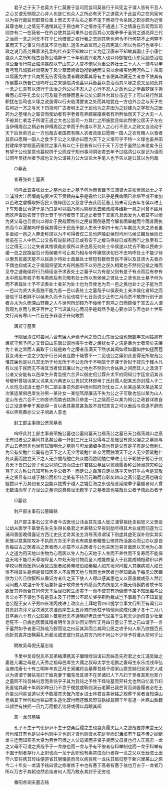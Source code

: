<!-- { "loadSidebar": true } -->
　　君子之于天下也莫大于仁莫要于监司而监司莫易行于风宪孟子谓人皆有不忍人之心又谓无恻隠之心非人也是仁也众人之所必有天下之道莫大于此监司之在风宪何以为易行哉监司职尊位重上而去天子左右之臣不逺下而视守令亲民之职亦颇为近惟其尊也故上之情无不通惟其近于民也故下之情亦无不通通上下之情虽在监司而监司则亦有二一在薇省一在外台使其监司果外台也而其心又能拳拳于圣贤之道尧舜三代之治而一念之间无不在乎仁也借彼之权行我之志则其势也何令不行何禁不止何弊不革而天下之事又何虑其不济也哉仁道虽大故监司之在风宪其仁所以为易行也嗟乎仁政之说乃吾尧舜家法孔孟的传齐梁不知故以仁义为迂汉唐宋不知故其国止于小康仁岂众人之所知哉古晋陈公瑞卿予二十年前嘉兴老故人也以侍御擢任山东宪副总治临清公至令行禁止临清翕然以宁山东之人莫不倚以为重公养壮士三十人人一骑与以甲胄弓弩凡城狐社鼠窃发于风尘草莾间者动彻剿絶而又易以余楮买地两河各二十亩周以垣画为井字凡商贾无告客死临清者輙收葬其骨有主者便其改藏无主者亦不使其有所暴露以伤吾仁也呜呼公之来镇临清也葢以兵备葢以总治而其义塜之说又至如此其一念之仁真有以流行于法治之外公以不忍人之心行不忍人之政也公之学葢梦寐乎尧舜而心印乎孔孟矣公可及哉予尝静而思夫公矣公职外台其位虽近于上可以易行然其职犹在监司也义塜之说虽得以行夫临清要害之处而其地犹在一方也外台之与天子左右何近一方之与天下四海何广古者明王之于民也为之井田为之封建为之学校为之医药为之塟埋为之赈贷而使幼者有字老者有养鳏寡废疾者有所矜恤而天下之大无一人不被其仁者孟子所谓王道之大也公监司一方其仁之所施犹且如此然使公居天子左右当伊傅周召之柄必有伊傅周召之举而于所谓以不忍人之心行不忍人之政又当流动于天下后世矣岂止一方也哉古者国君有赐人衣者具臣曰愿赐一国人之衣有赐人以食者其臣曰愿赐一国人之食予于公之义塜亦曰愿为天下之义塜可乎不特一义塜也虽井田封建庠序学校医药赈贷之事凡有以仁于民者有以行于天下万世乎虽然公未老矣予日有望于公也是意也葢权舆于公而成于知州事河阴张君去年予过临清公以是记为请而公同年吴抚州者予戚也又为公请甚力公大议论大手笔人也予告以是公其以为何哉

　　○墓表

　　宜春张处士墓表

　　呜呼此宜春张处士之墓也处士之墓予何为而表哉予江浦贤大夫张侯凤处士之子江浦濒大江居壤南甸要冲天下贡赋舟车乎是需给公私乎是民命固已弗堪至或不幸加以邑政之虐横取奸窃民人憔悴困苦又忍言乎去此而莅吾土殆未可见去年冬侯以进士下车知吾民肻綮于是乃曰是可以蹈乃爬污剔秽悉去敝政咸与维新一邑之间曾不踰月而欢声雷动农贺于野士贺于学行者贺于其途止者贺于其家凡具齿发为人者莫不以侯为贤父母也吾侯何以得此于民哉葢憔悴之民昔固倒悬而今解昔固旱魃而今雨昔固执热而今以濯矣呜呼吾侯其得已于民哉予鄙人生长于斯四十有六年矣邑大夫之贤者虽多至如一邑之人奔走称颂以为不可得者仅三见也庐陵彭侯烈均州马侯丈麟及侯而已侯虽在三人中然二公又各有说彭持正已或有安于之缓马伟拔已或有西门之急至有二公之得无二公之失者其惟侯哉此侯所以贤也居无何处士卒侯遂以忧去不敢以民故少缓一邑之民挽留百计而侯辙不可止矣乃相与号呼痛惜浃旬日不去呜呼处士不能少待以惠吾民哉天能不以民故少待处士哉葢处士修短有数而吾民不得以及其贤大夫者亦不偶也抑或天之于侯固将望其大有所施而不以穷邑之民久相累也不然何见侯之难而见夺之速哉侯将行乃缞绖诣予求表处士之墓予以为有是父则有是子有点而后有参有太中而后有程子有韦斋而后有元晦有处士所以有侯侯之贤处士之贤也处士墓予何为而不表哉处士予不识表处士者非为处士也为吾侯也为吾一邑之民也处士之子能为吾一邑以为贤大夫吾独不能为吾一邑以表处士之墓哉予以侯表处士亲沐侯化者知之而徒信乎耳者鲜不以侯未久而予为佞也嗟乎七日而诛少正夘三月而贾不敢饰行别于途者亦未为久而深山野鹿之人与世何所却顾乃不佞侯于割鸡之日而顾佞于其去古人谓我观九京而与武子百世之下当识其何心而况乎是哉然予是心要亦识与否也处士世系文行尚有寒山一片石在予非温子升何敢赘

　　唐贰守墓表

　　予隠居清江时尝闻六合有廉大尹焉予问之皆曰山东唐公诏也既数年又闻姑熟有亷贰守焉予问之又皆曰山东唐公诏也嗟乎士者之亷犹女子之洁是亷为士者常矣夫廉为士者之常而人奚取于公哉是故今之廉者虽满天下然求其间如续如震如抃如拯而苞苴女谒无一念之少加于行已间者连数十城曾不一二见也公之廉如此恶得无所取哉公惟其廉也是以凡其无所于茍无所于不公无所于不明故于岁课于折狱于捄荒于榷木凡有以加于民而无不得其当者皆其廉以为之地也不然则六合姑熟之间而其人之汲汲于公者又安能有以邑庠生升胄监授六合尹以御史佀公荐升太平府同知公字廷宣诏其讳号敬轩曾祖讳某父讳某太兴典史以公贵封文林郎母丁氏封孺人配某氏亦封孺人子二人长恺戊戌进士歴户刑二部主事员外郎中扬州知府次忱女三人长某适某次某适某又次某适某俱邑庠生孙男一某孙女一某恺笃厚廉洁不失为公之子可敬也恺以某为山人定山东去六合不三四舍许而南去姑熟只叅差一江之隔而已以某为知公之政甚详故自公之没遂拳拳于某欲得一言以表其墓意甚急故不自知其言之可以垂后与否遂不辞而书以畀焉葢亦公父子间故人意也

　　封工部主事施公景荣墓表

　　呜呼此封工部主事景荣施公墓也公墓何墓天台鴈荡公之墓已天台鴈荡越山之髙无有过者公之墓同其髙矣公墓一抔封三尺土耳公得与之髙哉世有原父凝之之墓则与庐山五老同秀也世有轼辙明允之墓则与可龙诸巘争髙也有是父有是子有是父而勉仁为公有矣勉仁公奚有也天下之人无少污哉勉仁处众污而独清天下之人无少萎哉勉仁处众萎而独立天下之人无少闇哉勉仁处众闇而独明勉仁举进士仕于朝使于蜀治于仪真天下皆曰公贤子也公以勉仁贤而进士许君铭公墓且以敦德履善称公拯溺捄灾称公笃于义方称公凡知可称大乎公者不一而足公之磊落自足以荡乎天地轩乎古今是其敬夫之贤且有以成于魏公而松年之美有不待吾元晦而自彰矣越山之髙公墓之髙也磈竒挺拔以千万其仞者又岂能以独秀于越人之墟巨海之东也哉昔延陵季子墓题者何人曾无数语而季子万世公之墓词说费矣世无题季子之墓者故也嗟哉负公者予愧此石者予

　　○墓铭

　　封户部主事石公墓碣铭

　　封户部主事石公文华者今古医也公讳金其先温人徙江浦曾祖廷圭祖思义父景嵒公幼从医学于皋曾先生先生得长桑君之术甚精公早夜刻励尽得其术业成而归遂为江浦间善医晚得蛊证方西江史氏尤竒其法主消导荡涤谓误下则虚其虚死误补则实其实死惟以意乘除攻补不执而方亦无不具也有病是者輙惟公倚其所活甚众而公亦以是自负每曰古之医者古之医者而人亦莫不以古医者与公也夫医岂易言哉医以天地为心圣人之道为用天地以生物为心而医以生人为心天地于人生而不养性而不复寿而不能保岂天地不能尽天尊地卑圣人中处天地付物而圣人成能故圣人于此裁成辅相耕织以养学校以教而医药以寿故古医者如黄帝岐伯如秦越人如东垣河间戴人其疾病视人如已惟不得其生是惧是皆知医圣人不废而天地与我同也世医者岂尽知哉故予每见公医輙欲为公传且欲叙所从蛊证方者传之天下使人人得以感其惠也又以医虽裁成圣人然若河间戴人攻溢于补东垣兼补溢于攻仲景专外感而失内伤是又不能无待斟酌者故予每欲反其异而合其同俾天下后世归死生虚实于一而不使其有所偏倚予虽不知医每与公言公亦不予谬也予有是意未及于行而公不起矣嗟乎斟酌裁成岂予事哉予自不知其量也公配王安人子男四长淮丙戌进士改庶吉士拜地官四川提学佥事文行所至有闻公以其贵封次淳义官次浦又次澄邑庠生女五孙男四长柱予壻他尚幼成化庚子冬十二月八日卒寿六十有六公聪颖卜筮星厯无不通晓好老氏伏气说虽于生死无少助然自少壮至老死不一日病也医葢其精者明年淮奔讣回又明年正月四日塟公于里之石山请予一言于墓然如予者恶可辞哉乃叙而铭之曰反其异而合其同公医之攻予何人斯乃欲搜百氏而折其衷井田横渠礼乐夔龙或志或行其达其穷乃罔不同公不少待予将谁从奈何乎公

　　眀故吴母倪氏墓志铭

　　予里中吴母倪氏卒其弟橘潭携其子瓛缞绖诣请曰吾姊吾先府君之女江浦吴廸之妻是儿瓛之母是儿天秀之祖母邑庠生大儒之叔母太学生毛鹏之妻母生永乐戊戌卒弘治庚戌寿七十有三明年辛亥正月壬寅瓛将合墓葬吾姊于缪家山原吾姊归吴吴宗人咸以为贤谓于舅姑克妇于廸克妻于瓛克母其贤不在吴诸妇人下凡妇于吴者其死也冡介之墓罔不铭吾姊何恧而弗铭乎子其为我铭之予性不怿铭墓而笄衽尤也然自忆吴节妇死吾铭其藏十年炳如昨日乃不念乎傥兹或靳则溪云老脚已我芒背而洞吾履者必在王乔巢父间矣世道以天予敢撄其天哉乃按乡进士林君世美状铭之观葬于吴者当知深山老病其于世何如也铭曰死生造化既付而还飘风野马孰操其闗千年有道一片寒山孰籍以颜世有扶摇一日九万而覩若铭将或得以具眼其间

　　髙一龙母墓铭

　　孔子不生于气化伊尹不生于空桑后稷之生也岂真履夫巨人之迹哉要亦未尝无父母也惟其有也是以中也则中才也则才贤也则贤水花庭草而识濂溪有千载不传之妙断发三迁而知亚圣大贤为百世可师之人父母贤而子贤子贤而父母贤也行人正髙君一龙之父母不可谓之贤哉予于一龙僚也而一龙与予有不僚者存科举制也而一龙于科举有不囿于制者存行人正职也而一龙于此职也有素其位而行者存一龙之父以壬辰进士出守六安将携其母往便道省其舅懐逺而母以病竟死一龙扶其柩归塟于新兴里某山之原今二十年矣一龙请予铭曰馈之修者修于中也有惪于髙者有惪于翁也万古于一龙者乃所以万古于其躬也然若铭者何人而乃敢永其封于无穷也

　　番阳余润夫墓志铭

